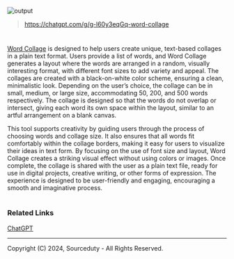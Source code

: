 ![output](https://github.com/user-attachments/assets/a04774e5-7bc1-493f-aaaf-42ed479c4b64)

> https://chatgpt.com/g/g-l60y3eqGq-word-collage
#

[Word Collage](https://chatgpt.com/g/g-l60y3eqGq-word-collage) is designed to help users create unique, text-based collages in a plain text format. Users provide a list of words, and Word Collage generates a layout where the words are arranged in a random, visually interesting format, with different font sizes to add variety and appeal. The collages are created with a black-on-white color scheme, ensuring a clean, minimalistic look. Depending on the user’s choice, the collage can be in small, medium, or large size, accommodating 50, 200, and 500 words respectively. The collage is designed so that the words do not overlap or intersect, giving each word its own space within the layout, similar to an artful arrangement on a blank canvas.

This tool supports creativity by guiding users through the process of choosing words and collage size. It also ensures that all words fit comfortably within the collage borders, making it easy for users to visualize their ideas in text form. By focusing on the use of font size and layout, Word Collage creates a striking visual effect without using colors or images. Once complete, the collage is shared with the user as a plain text file, ready for use in digital projects, creative writing, or other forms of expression. The experience is designed to be user-friendly and engaging, encouraging a smooth and imaginative process.

#
### Related Links

[ChatGPT](https://github.com/sourceduty/ChatGPT)

***
Copyright (C) 2024, Sourceduty - All Rights Reserved.
